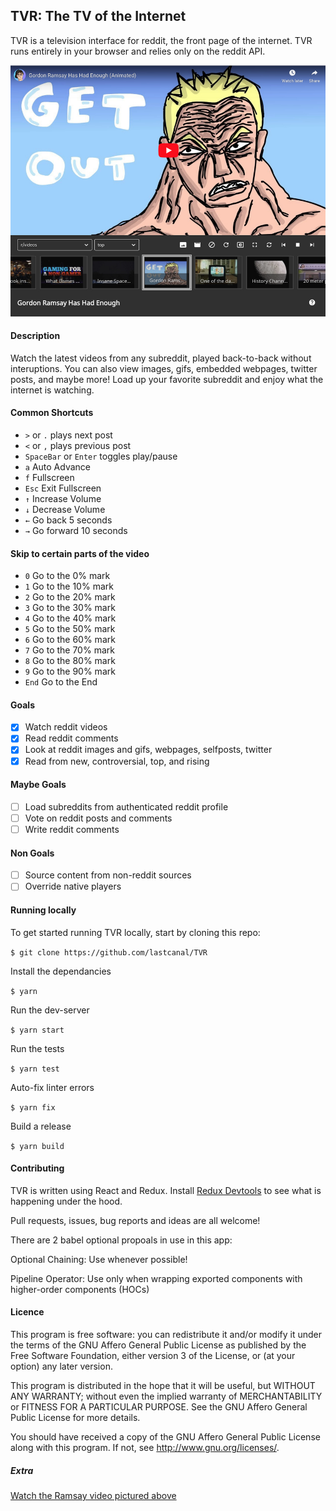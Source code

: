## TVR: The TV of the Internet

TVR is a television interface for reddit, the front page of the internet.
TVR runs entirely in your browser and relies only on the reddit API.

![TVR](./public/top.jpg)

#### Description

Watch the latest videos from any subreddit, played back-to-back without interuptions.
You can also view images, gifs, embedded webpages, twitter posts, and maybe more!
Load up your favorite subreddit and enjoy what the internet is watching.

#### Common Shortcuts

- `>` or `.` plays next post
- `<` or `,` plays previous post
- `SpaceBar` or `Enter` toggles play/pause
- `a` Auto Advance
- `f` Fullscreen
- `Esc` Exit Fullscreen
- `↑` Increase Volume
- `↓` Decrease Volume
- `←` Go back 5 seconds
- `→` Go forward 10 seconds

#### Skip to certain parts of the video

- `0` Go to the 0% mark
- `1` Go to the 10% mark
- `2` Go to the 20% mark
- `3` Go to the 30% mark
- `4` Go to the 40% mark
- `5` Go to the 50% mark
- `6` Go to the 60% mark
- `7` Go to the 70% mark
- `8` Go to the 80% mark
- `9` Go to the 90% mark
- `End`	Go to the End

#### Goals

- [x] Watch reddit videos
- [x] Read reddit comments
- [x] Look at reddit images and gifs, webpages, selfposts, twitter
- [x] Read from new, controversial, top, and rising

#### Maybe Goals

- [ ] Load subreddits from authenticated reddit profile
- [ ] Vote on reddit posts and comments
- [ ] Write reddit comments

#### Non Goals

- [ ] Source content from non-reddit sources
- [ ] Override native players

#### Running locally

To get started running TVR locally, start by cloning this repo:

`$ git clone https://github.com/lastcanal/TVR`

Install the dependancies

`$ yarn`

Run the dev-server

`$ yarn start`

Run the tests

`$ yarn test`

Auto-fix linter errors

`$ yarn fix`

Build a release

`$ yarn build`

#### Contributing

TVR is written using React and Redux. Install [Redux Devtools](https://extension.remotedev.io/) to see what is happening under the hood.

Pull requests, issues, bug reports and ideas are all welcome!

There are 2 babel optional propoals in use in this app:

Optional Chaining: Use whenever possible!

Pipeline Operator: Use only when wrapping exported components with higher-order components (HOCs)

#### Licence

This program is free software: you can redistribute it and/or modify
it under the terms of the GNU Affero General Public License as published by
the Free Software Foundation, either version 3 of the License, or
(at your option) any later version.

This program is distributed in the hope that it will be useful,
but WITHOUT ANY WARRANTY; without even the implied warranty of
MERCHANTABILITY or FITNESS FOR A PARTICULAR PURPOSE.  See the
GNU Affero General Public License for more details.

You should have received a copy of the GNU Affero General Public License
along with this program.  If not, see <http://www.gnu.org/licenses/>.

##### Extra

[Watch the Ramsay video pictured above](https://youtu.be/vBhyT5BJJaU)
